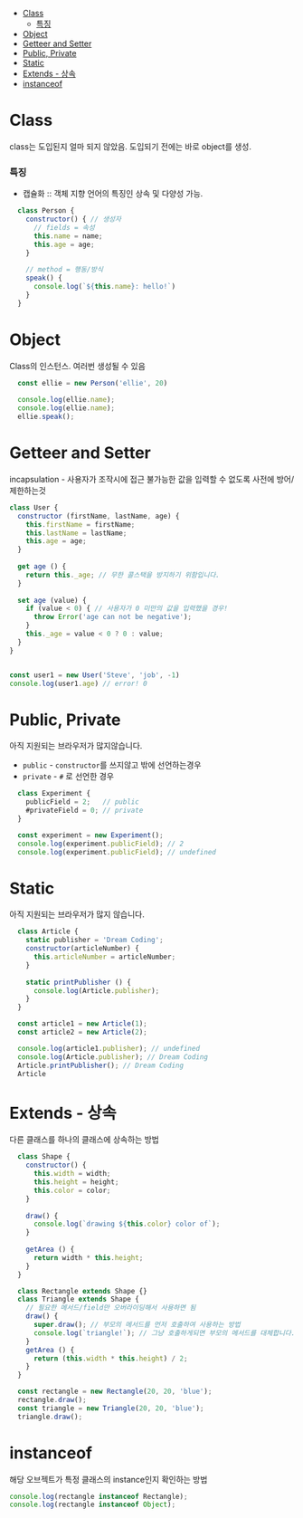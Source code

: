- [Class](#class)
    - [특징](#특징)
- [Object](#object)
- [Getteer and Setter](#getteer-and-setter)
- [Public, Private](#public-private)
- [Static](#static)
- [Extends - 상속](#extends---상속)
- [instanceof](#instanceof)

# Class

class는 도입된지 얼마 되지 않았음. 도입되기 전에는 바로 object를 생성.

### 특징
* 캡슐화 :: 객체 지향 언어의 특징인 상속 및 다양성 가능.


``` js
  class Person {
    constructor() { // 생성자
      // fields = 속성
      this.name = name;
      this.age = age;
    }
    
    // method = 행동/방식
    speak() {
      console.log(`${this.name}: hello!`)
    }
  }
```

# Object
Class의 인스턴스. 여러번 생성될 수 있음

``` js
  const ellie = new Person('ellie', 20)
  
  console.log(ellie.name);
  console.log(ellie.name);
  ellie.speak();
```

# Getteer and Setter
incapsulation - 사용자가 조작시에 접근 불가능한 값을 입력할 수 없도록 사전에 방어/제한하는것

``` js
class User {
  constructor (firstName, lastName, age) {
    this.firstName = firstName;
    this.lastName = lastName;
    this.age = age;
  }
  
  get age () {
    return this._age; // 무한 콜스택을 방지하기 위함입니다.
  }
  
  set age (value) {
    if (value < 0) { // 사용자가 0 미만의 값을 입력했을 경우!
      throw Error('age can not be negative');
    }
    this._age = value < 0 ? 0 : value;
  }
}


const user1 = new User('Steve', 'job', -1)
console.log(user1.age) // error! 0
```

# Public, Private

아직 지원되는 브라우저가 많지않습니다.

* `public` - `constructor`를 쓰지않고 밖에 선언하는경우
* `private` - `#` 로 선언한 경우

``` js
  class Experiment {
    publicField = 2;   // public
    #privateField = 0; // private
  }

  const experiment = new Experiment();
  console.log(experiment.publicField); // 2
  console.log(experiment.publicField); // undefined
```

# Static
아직 지원되는 브라우저가 많지 않습니다.

``` js
  class Article {
    static publisher = 'Dream Coding';
    constructor(articleNumber) {
      this.articleNumber = articleNumber;
    }
    
    static printPublisher () {
      console.log(Article.publisher);
    }
  }

  const article1 = new Article(1);
  const article2 = new Article(2);

  console.log(article1.publisher); // undefined
  console.log(Article.publisher); // Dream Coding
  Article.printPublisher(); // Dream Coding
  Article
```

# Extends - 상속

다른 클래스를 하나의 클래스에 상속하는 방법

``` js
  class Shape {
    constructor() {
      this.width = width;
      this.height = height;
      this.color = color;
    }
    
    draw() {
      console.log(`drawing ${this.color} color of`);
    }
    
    getArea () {
      return width * this.height;
    }
  }

  class Rectangle extends Shape {}
  class Triangle extends Shape {
    // 필요한 메서드/field만 오버라이딩해서 사용하면 됨
    draw() {
      super.draw(); // 부모의 메서드를 먼저 호출하여 사용하는 방법
      console.log(`triangle!`); // 그냥 호출하게되면 부모의 메서드를 대체합니다.
    }
    getArea () {
      return (this.width * this.height) / 2;
    }
  }

  const rectangle = new Rectangle(20, 20, 'blue');
  rectangle.draw();
  const triangle = new Triangle(20, 20, 'blue');
  triangle.draw();
```

# instanceof
해당 오브젝트가 특정 클래스의 instance인지 확인하는 방법

``` js
console.log(rectangle instanceof Rectangle);
console.log(rectangle instanceof Object);
```
